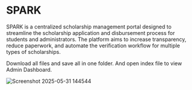 # SPARK
SPARK is a centralized scholarship management portal designed to streamline the scholarship application and disbursement process for students and administrators. The platform aims to increase transparency, reduce paperwork, and automate the verification workflow for multiple types of scholarships.

Download all files and save all in one folder. And open index file to view Admin Dashboard.

![Screenshot 2025-05-31 144544](https://github.com/user-attachments/assets/6284ff29-ab48-4072-ad7a-3f79ee8ccd83)
